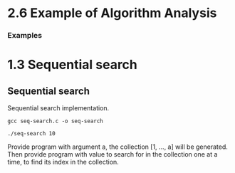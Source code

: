 # 2.6 Example of Algorithm Analysis

### Examples

# 1.3 Sequential search

## Sequential search
  
  Sequential search implementation.

  ```
  gcc seq-search.c -o seq-search

  ./seq-search 10
  ```

  Provide program with argument a, the collection [1, ..., a] will be generated. Then provide program with value to search for in the collection one at a time, to find its index in the collection.